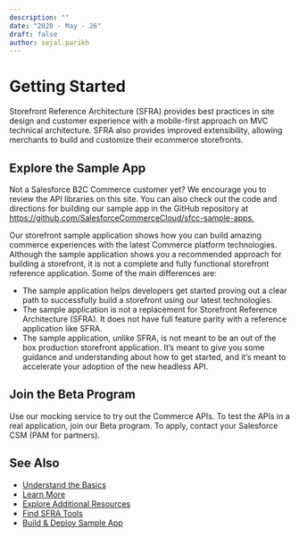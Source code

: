 ```yaml
---
description: ""
date: "2020 - May - 26"
draft: false
author: sejal.parikh
---
```


# Getting Started

Storefront Reference Architecture (SFRA) provides best practices in site design and customer experience with a mobile-first approach on MVC technical architecture. SFRA also provides improved extensibility, allowing merchants to build and customize their ecommerce storefronts.

## Explore the Sample App

Not a Salesforce B2C Commerce customer yet? We encourage you to review the API libraries on this site. You can also check out the code and directions for building our sample app in the GitHub repository at <https://github.com/SalesforceCommerceCloud/sfcc-sample-apps.>

Our storefront sample application shows how you can build amazing commerce experiences with the latest Commerce platform technologies. Although the sample application shows you a recommended approach for building a storefront, it is not a complete and fully functional storefront reference application. Some of the main differences are:

- The sample application helps developers get started proving out a clear path to successfully build a storefront using our latest technologies.
- The sample application is not a replacement for Storefront Reference Architecture (SFRA). It does not have full feature parity with a reference application like SFRA.
- The sample application, unlike SFRA, is not meant to be an out of the box production storefront application. It’s meant to give you some guidance and understanding about how to get started, and it’s meant to accelerate your adoption of the new headless API.

## Join the Beta Program

Use our mocking service to try out the Commerce APIs. To test the APIs in a real application, join our Beta program. To apply, contact your Salesforce CSM (PAM for partners).

## See Also

- [Understand the Basics](understand-the-basics.md)
- [Learn More](learn-more.md)
- [Explore Additional Resources](explore-additional-resources.md)
- [Find SFRA Tools](find-sfra-tools.md)
- [Build & Deploy Sample App](build-deploy-apps.md)
